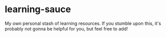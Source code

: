 # learning-sauce
My own personal stash of learning resources. If you stumble upon this, it's probably not gonna be helpful for you, but feel free to add!
